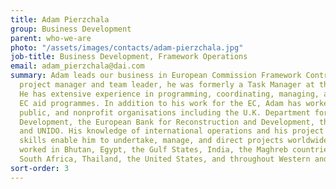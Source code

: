 ```yaml
---
title: Adam Pierzchala
group: Business Development
parent: who-we-are
photo: "/assets/images/contacts/adam-pierzchala.jpg"
job-title: Business Development, Framework Operations
email: adam_pierzchala@dai.com
summary: Adam leads our business in European Commission Framework Contracts. A strong
  project manager and team leader, he was formerly a Task Manager at the EC in Brussels.
  He has extensive experience in programming, coordinating, managing, and evaluating
  EC aid programmes. In addition to his work for the EC, Adam has worked with private,
  public, and nonprofit organisations including the U.K. Department for International
  Development, the European Bank for Reconstruction and Development, the World Bank,
  and UNIDO. His knowledge of international operations and his project management
  skills enable him to undertake, manage, and direct projects worldwide. Adam has
  worked in Bhutan, Egypt, the Gulf States, India, the Maghreb countries, Nigeria,
  South Africa, Thailand, the United States, and throughout Western and Central Europe.
sort-order: 3
---
```

